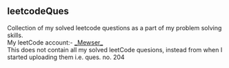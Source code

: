 ## leetcodeQues<br/>
Collection of my solved leetcode questions as a part of my problem solving skills.<br/>
My leetCode account:- [\_Mewser_](https://leetcode.com/_MEWSER_/) <br/>
This does not contain all my solved leetCode quesions, instead from when I started uploading them i.e. ques. no. 204
